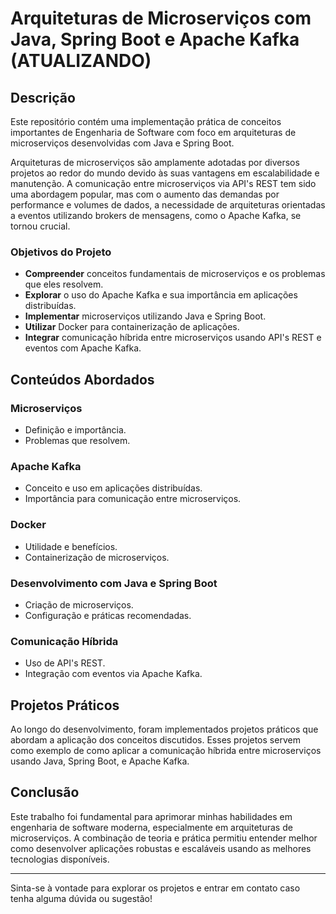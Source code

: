 # Arquiteturas de Microserviços com Java, Spring Boot e Apache Kafka (ATUALIZANDO)

## Descrição

Este repositório contém uma implementação prática de conceitos importantes de Engenharia de Software com foco em arquiteturas de microserviços desenvolvidas com Java e Spring Boot. 

Arquiteturas de microserviços são amplamente adotadas por diversos projetos ao redor do mundo devido às suas vantagens em escalabilidade e manutenção. A comunicação entre microserviços via API's REST tem sido uma abordagem popular, mas com o aumento das demandas por performance e volumes de dados, a necessidade de arquiteturas orientadas a eventos utilizando brokers de mensagens, como o Apache Kafka, se tornou crucial.

### **Objetivos do Projeto**
- **Compreender** conceitos fundamentais de microserviços e os problemas que eles resolvem.
- **Explorar** o uso do Apache Kafka e sua importância em aplicações distribuídas.
- **Implementar** microserviços utilizando Java e Spring Boot.
- **Utilizar** Docker para containerização de aplicações.
- **Integrar** comunicação híbrida entre microserviços usando API's REST e eventos com Apache Kafka.

## Conteúdos Abordados

### **Microserviços**
- Definição e importância.
- Problemas que resolvem.

### **Apache Kafka**
- Conceito e uso em aplicações distribuídas.
- Importância para comunicação entre microserviços.

### **Docker**
- Utilidade e benefícios.
- Containerização de microserviços.

### **Desenvolvimento com Java e Spring Boot**
- Criação de microserviços.
- Configuração e práticas recomendadas.

### **Comunicação Híbrida**
- Uso de API's REST.
- Integração com eventos via Apache Kafka.

## Projetos Práticos

Ao longo do desenvolvimento, foram implementados projetos práticos que abordam a aplicação dos conceitos discutidos. Esses projetos servem como exemplo de como aplicar a comunicação híbrida entre microserviços usando Java, Spring Boot, e Apache Kafka.

## Conclusão

Este trabalho foi fundamental para aprimorar minhas habilidades em engenharia de software moderna, especialmente em arquiteturas de microserviços. A combinação de teoria e prática permitiu entender melhor como desenvolver aplicações robustas e escaláveis usando as melhores tecnologias disponíveis.

---

Sinta-se à vontade para explorar os projetos e entrar em contato caso tenha alguma dúvida ou sugestão!

